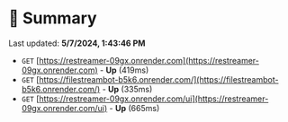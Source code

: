 # 📖 Summary
Last updated: **5/7/2024, 1:43:46 PM**

- `GET` [https://restreamer-09gx.onrender.com](https://restreamer-09gx.onrender.com) - **Up** (419ms)
- `GET` [https://filestreambot-b5k6.onrender.com/](https://filestreambot-b5k6.onrender.com/) - **Up** (335ms)
- `GET` [https://restreamer-09gx.onrender.com/ui](https://restreamer-09gx.onrender.com/ui) - **Up** (665ms)
